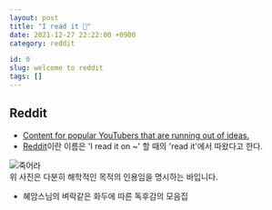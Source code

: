 ```yaml
---
layout: post
title: "I read it 📘"
date: 2021-12-27 22:22:00 +0900
category: reddit

id: 0
slug: welcome to reddit
tags: []
---
```


## Reddit
 - <a href="https://www.urbandictionary.com/define.php?term=Reddit">Content for popular YouTubers that are running out of ideas.</a>  
 - <a href="https://www.reddit.com/">Reddit</a>이란 이름은 'I read it on ~' 할 때의 'read it'에서 따왔다고 한다.


<p class="center small">
  <img src="https://i.postimg.cc/wBd3ymTk/image.jpg" alt="죽어라"/>
  <br/>
  위 사진은 다분히 해학적인 목적의 인용임을 명시하는 바입니다.
</p>  

- 혜암스님의 벼락같은 화두에 따른 독후감의 모음집